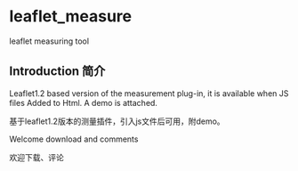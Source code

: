 # leaflet_measure
leaflet measuring tool


Introduction 简介
-------
Leaflet1.2 based version of the measurement plug-in, it is available when JS files Added to Html. A demo is attached.

基于leaflet1.2版本的测量插件，引入js文件后可用，附demo。

Welcome download and comments

欢迎下载、评论


